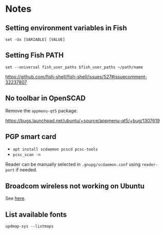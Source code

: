 # Notes

## Setting environment variables in Fish

```
set -Ux [VARIABLE] [VALUE]
```

## Setting Fish PATH

```
set --universal fish_user_paths $fish_user_paths ~/path/name
```

https://github.com/fish-shell/fish-shell/issues/527#issuecomment-32237807

## No toolbar in OpenSCAD

Remove the `appmenu-qt5` package.

https://bugs.launchpad.net/ubuntu/+source/appmenu-qt5/+bug/1307619

## PGP smart card

- `apt install scdaemon pcscd pcsc-tools`
- `pcsc_scan -n`

Reader can be manually selected in `.gnupg/scdaemon.conf` using `reader-port` if
needed.

## Broadcom wireless not working on Ubuntu

See [here](https://ubuntuforums.org/showthread.php?t=2214110).

## List available fonts

`updmap-sys --listmaps`
